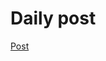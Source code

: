 # Daily post

[Post]([https://www.linkedin.com/company/30daysofflcode-dsilva/?viewAsMember=true](https://www.linkedin.com/pulse/day-1-what-federated-learning-why-does-matter-30daysfl-challenge-kqazf))
